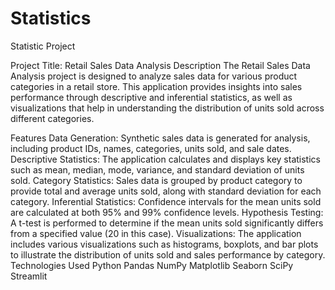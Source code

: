 # Statistics
Statistic Project

Project Title: Retail Sales Data Analysis
Description
The Retail Sales Data Analysis project is designed to analyze sales data for various product categories in a retail store. This application provides insights into sales performance through descriptive and inferential statistics, as well as visualizations that help in understanding the distribution of units sold across different categories.

Features
Data Generation: Synthetic sales data is generated for analysis, including product IDs, names, categories, units sold, and sale dates.
Descriptive Statistics: The application calculates and displays key statistics such as mean, median, mode, variance, and standard deviation of units sold.
Category Statistics: Sales data is grouped by product category to provide total and average units sold, along with standard deviation for each category.
Inferential Statistics: Confidence intervals for the mean units sold are calculated at both 95% and 99% confidence levels.
Hypothesis Testing: A t-test is performed to determine if the mean units sold significantly differs from a specified value (20 in this case).
Visualizations: The application includes various visualizations such as histograms, boxplots, and bar plots to illustrate the distribution of units sold and sales performance by category.
Technologies Used
Python
Pandas
NumPy
Matplotlib
Seaborn
SciPy
Streamlit
